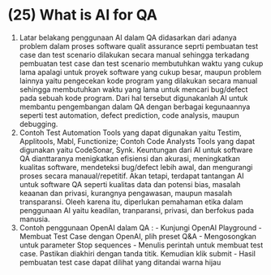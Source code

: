 # (25) What is AI for QA

1. Latar belakang penggunaan AI dalam QA didasarkan dari adanya problem dalam proses software qualit assurance seprti pembuatan test case dan test scenario dilakukan secara manual sehingga terkadang pembuatan test case dan test scenario membutuhkan waktu yang cukup lama apalagi untuk proyek software yang cukup besar, maupun problem lainnya yaitu pengecekan kode program yang dilakukan secara manual sehingga membutuhkan waktu yang lama untuk mencari bug/defect pada sebuah kode program. Dari hal tersebut digunakanlah AI untuk membantu pengembangan dalam QA dengan berbagai kegunaannya seperti test automation, defect prediction, code analysis, maupun debugging.
2. Contoh Test Automation Tools yang dapat digunakan yaitu Testim, Applitools, Mabl, Functionize; Contoh Code Analysts Tools yang dapat digunakan yaitu CodeSonar, Synk. Keuntungan dari AI untuk software QA  dianttaranya menigkatkan efisiensi dan akurasi, meningkatkan kualitas software, mendeteksi bug/defect lebih awal, dan mengurangi proses secara manaual/repetitif. Akan tetapi, terdapat tantangan AI untuk software QA seperti kualitas data dan potensi bias, masalah keaanan dan privasi, kurangnya pengawasan, maupun masalah transparansi. Oleeh karena itu, diperlukan pemahaman etika dalam penggunaan AI yaitu keadilan, tranparansi, privasi, dan berfokus pada manusia.
3. Contoh penggunaan OpenAI dalam QA : 
        - Kunjungi OpenAI Playground
        - Membuat Test Case dengan OpenAI, plih preset Q&A
        - Mengosongkan untuk parameter Stop sequences
        - Menulis perintah untuk membuat test case. Pastikan diakhiri dengan tanda titik. Kemudian klik submit
        - Hasil pembuatan test case dapat dilihat yang ditandai warna hijau